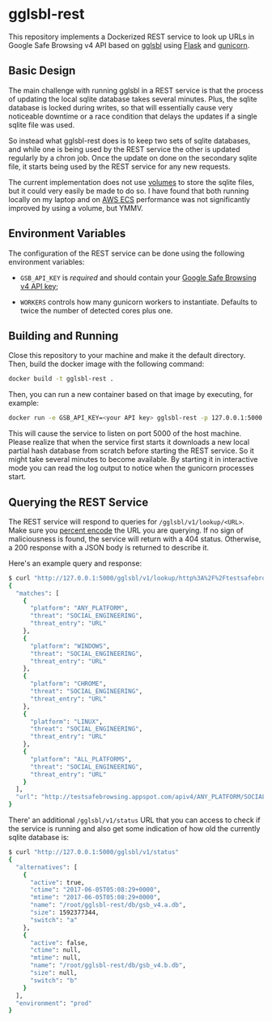 # gglsbl-rest

This repository implements a Dockerized REST service to look up URLs in Google Safe Browsing 
v4 API based on [gglsbl](https://github.com/afilipovich/gglsbl) using 
[Flask](https://pypi.python.org/pypi/Flask) and 
[gunicorn](https://pypi.python.org/pypi/gunicorn).

## Basic Design

The main challenge with running gglsbl in a REST service is that the process of
updating the local sqlite database takes several minutes. Plus, the sqlite database is locked
during writes, so that will essentially cause very noticeable downtime or a race condition that
delays the updates if a single sqlite file was used.

So instead what gglsbl-rest does is to keep two sets of sqlite databases, and while one is
being used by the REST service the other is updated regularly by a chron job. 
Once the update on done on the secondary sqlite file, it starts being used by the REST service
for any new requests.

The current implementation does not use [volumes](https://docs.docker.com/engine/tutorials/dockervolumes/)
to store the sqlite files, but it could very easily be made to do so. I have found that both
running locally on my laptop and on [AWS ECS](https://aws.amazon.com/ecs/) performance was
not significantly improved by using a volume, but YMMV.

## Environment Variables

The configuration of the REST service can be done using the following environment variables:

* `GSB_API_KEY` is *required* and should contain your 
[Google Safe Browsing v4 API key](https://developers.google.com/safe-browsing/v4/get-started);

* `WORKERS` controls how many gunicorn workers to instantiate. Defaults to twice the number
of detected cores plus one.

## Building and Running

Close this repository to your machine and make it the default directory. Then, build the
docker image with the following command:
```bash
docker build -t gglsbl-rest .
```

Then, you can run a new container based on that image by executing, for example:
```bash
docker run -e GSB_API_KEY=<your API key> gglsbl-rest -p 127.0.0.1:5000:5000 -i
```

This will cause the service to listen on port 5000 of the host machine. Please realize that
when the service first starts it downloads a new local partial hash database from scratch 
before starting the REST service. So it might take several minutes to become available. By
starting it in interactive mode you can read the log output to notice when the gunicorn 
processes start.

## Querying the REST Service

The REST service will respond to queries for `/gglsbl/v1/lookup/<URL>`. Make sure you 
[percent encode](https://en.wikipedia.org/wiki/Percent-encoding) the URL you are querying.
If no sign of maliciousness is found, the service will return with a 404 status. Otherwise,
a 200 response with a JSON body is returned to describe it.

Here's an example query and response:
```bash
$ curl "http://127.0.0.1:5000/gglsbl/v1/lookup/http%3A%2F%2Ftestsafebrowsing.appspot.com%2Fapiv4%2FANY_PLATFORM%2FSOCIAL_ENGINEERING%2FURL%2F"
{
  "matches": [
    {
      "platform": "ANY_PLATFORM",
      "threat": "SOCIAL_ENGINEERING",
      "threat_entry": "URL"
    },
    {
      "platform": "WINDOWS",
      "threat": "SOCIAL_ENGINEERING",
      "threat_entry": "URL"
    },
    {
      "platform": "CHROME",
      "threat": "SOCIAL_ENGINEERING",
      "threat_entry": "URL"
    },
    {
      "platform": "LINUX",
      "threat": "SOCIAL_ENGINEERING",
      "threat_entry": "URL"
    },
    {
      "platform": "ALL_PLATFORMS",
      "threat": "SOCIAL_ENGINEERING",
      "threat_entry": "URL"
    }
  ],
  "url": "http://testsafebrowsing.appspot.com/apiv4/ANY_PLATFORM/SOCIAL_ENGINEERING/URL/"
}
```

There' an additional `/gglsbl/v1/status` URL that you can access to check if the service is
running and also get some indication of how old the currently sqlite database is:
```bash
$ curl "http://127.0.0.1:5000/gglsbl/v1/status"
{
  "alternatives": [
    {
      "active": true,
      "ctime": "2017-06-05T05:08:29+0000",
      "mtime": "2017-06-05T05:08:29+0000",
      "name": "/root/gglsbl-rest/db/gsb_v4.a.db",
      "size": 1592377344,
      "switch": "a"
    },
    {
      "active": false,
      "ctime": null,
      "mtime": null,
      "name": "/root/gglsbl-rest/db/gsb_v4.b.db",
      "size": null,
      "switch": "b"
    }
  ],
  "environment": "prod"
}
```
